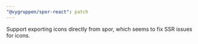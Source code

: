 ```yaml
---
"@vygruppen/spor-react": patch
---
```


Support exporting icons directly from spor, which seems to fix SSR issues for icons.
